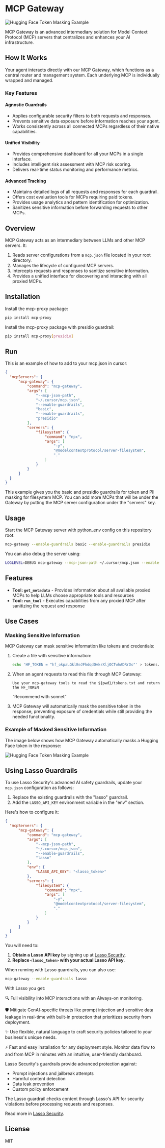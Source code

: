 # MCP Gateway

![Hugging Face Token Masking Example](https://raw.githubusercontent.com/lasso-security/mcp-gateway/main/docs/MCP_Flow.png)

MCP Gateway is an advanced intermediary solution for Model Context Protocol (MCP) servers that centralizes and enhances your AI infrastructure.

## How It Works
Your agent interacts directly with our MCP Gateway, which functions as a central router and management system. Each underlying MCP is individually wrapped and managed.

### Key Features

#### Agnostic Guardrails
* Applies configurable security filters to both requests and responses.
* Prevents sensitive data exposure before information reaches your agent.
* Works consistently across all connected MCPs regardless of their native capabilities.

#### Unified Visibility
* Provides comprehensive dashboard for all your MCPs in a single interface.
* Includes intelligent risk assessment with MCP risk scoring.
* Delivers real-time status monitoring and performance metrics.

#### Advanced Tracking
* Maintains detailed logs of all requests and responses for each guardrail.
* Offers cost evaluation tools for MCPs requiring paid tokens.
* Provides usage analytics and pattern identification for optimization.
* Sanitizes sensitive information before forwarding requests to other MCPs.

## Overview

MCP Gateway acts as an intermediary between LLMs and other MCP servers. It:

1. Reads server configurations from a `mcp.json` file located in your root directory.
2. Manages the lifecycle of configured MCP servers.
3. Intercepts requests and responses to sanitize sensitive information.
4. Provides a unified interface for discovering and interacting with all proxied MCPs.

## Installation
Install the mcp-proxy package:
```bash
pip install mcp-proxy
```

Install the mcp-proxy package with presidio guardrail:
```bash
pip install mcp-proxy[presidio]
```

## Run
This is an example of how to add to your mcp.json in cursor:
```json
{
  "mcpServers": {
      "mcp-gateway": {
          "command": "mcp-gateway",
          "args": [
              "--mcp-json-path",
              "~/.cursor/mcp.json",
              "--enable-guardrails",
              "basic",
              "--enable-guardrails",
              "presidio"
          ],
          "servers": {
              "filesystem": {
                  "command": "npx",
                  "args": [
                      "-y",
                      "@modelcontextprotocol/server-filesystem",
                      "."
                  ]
              }
          }
      }
  }
}
```

This example gives you the basic and presidio guardrails for token and PII masking for filesystem MCP.
You can add more MCPs that will be under the Gateway by putting the MCP server configuration under the "servers" key.

## Usage

Start the MCP Gateway server with python_env config on this repository root:

```bash
mcp-gateway --enable-guardrails basic --enable-guardrails presidio
```

You can also debug the server using:
```bash
LOGLEVEL=DEBUG mcp-gateway --mcp-json-path ~/.cursor/mcp.json --enable-guardrails basic --enable-guardrails presidio
```

## Features

- **Tool: `get_metadata`** - Provides information about all available proxied MCPs to help LLMs choose appropriate tools and resources
- **Tool: `run_tool`** - Executes capabilities from any proxied MCP after sanitizing the request and response

## Use Cases

### Masking Sensitive Information

MCP Gateway can mask sensitive information like tokens and credentials:

1. Create a file with sensitive information:
   ```bash
   echo 'HF_TOKEN = "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"' > tokens.txt
   ```

2. When an agent requests to read this file through MCP Gateway:
   ```
   Use your mcp-gateway tools to read the ${pwd}/tokens.txt and return the HF_TOKEN
   ```
   “Recommend with sonnet”


3. MCP Gateway will automatically mask the sensitive token in the response, preventing exposure of credentials while still providing the needed functionality.

### Example of Masked Sensitive Information

The image below shows how MCP Gateway automatically masks a Hugging Face token in the response:

![Hugging Face Token Masking Example](https://raw.githubusercontent.com/lasso-security/mcp-gateway/main/docs/hf_example.png)

## Using Lasso Guardrails

To use Lasso Security's advanced AI safety guardrails, update your `mcp.json` configuration as follows:

1. Replace the existing guardrails with the "lasso" guardrail.
2. Add the `LASSO_API_KEY` environment variable in the "env" section.

Here's how to configure it:

```json
{
  "mcpServers": {
      "mcp-gateway": {
          "command": "mcp-gateway",
          "args": [
              "--mcp-json-path",
              "~/.cursor/mcp.json",
              "--enable-guardrails",
              "lasso"
          ],
          "env": {
              "LASSO_API_KEY": "<lasso_token>"
          },
          "servers": {
              "filesystem": {
                  "command": "npx",
                  "args": [
                      "-y",
                      "@modelcontextprotocol/server-filesystem",
                      "."
                  ]
              }
          }
      }
  }
}
```

You will need to:

1. **Obtain a Lasso API key** by signing up at [Lasso Security](https://www.lasso.security/).
2. **Replace `<lasso_token>` with your actual Lasso API key**.

When running with Lasso guardrails, you can also use:

```bash
mcp-gateway --enable-guardrails lasso
```
With Lasso you get:

🔍 Full visibility into MCP interactions with an Always-on monitoring.

🛡️ Mitigate GenAI-specific threats like prompt injection and sensitive data leakage in real-time with built-in protection that prioritizes security from deployment.

✨ Use flexible, natural language to craft security policies tailored to your business's unique needs.

⚡ Fast and easy installation for any deployment style. Monitor data flow to and from MCP in minutes with an intuitive, user-friendly dashboard.

Lasso Security's guardrails provide advanced protection against:
- Prompt injections and jailbreak attempts
- Harmful content detection
- Data leak prevention
- Custom policy enforcement

The Lasso guardrail checks content through Lasso's API for security violations before processing requests and responses.

Read more in [Lasso Security](https://www.lasso.security/).

## License

MIT

